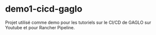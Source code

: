 # demo1-cicd-gaglo
Projet utilisé comme demo pour les tutoriels sur le CI/CD de GAGLO sur Youtube et pour Rancher Pipeline.
